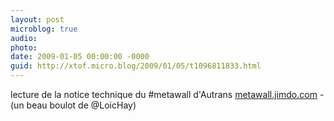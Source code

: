 ```yaml
---
layout: post
microblog: true
audio: 
photo: 
date: 2009-01-05 00:00:00 -0000
guid: http://xtof.micro.blog/2009/01/05/t1096811833.html
---
```

lecture de la notice technique du #metawall d'Autrans [metawall.jimdo.com](http://metawall.jimdo.com/) - (un beau boulot de @LoicHay)

